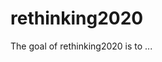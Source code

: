 # rethinking2020

<!-- badges: start -->

<!-- badges: end -->

The goal of rethinking2020 is to ...
